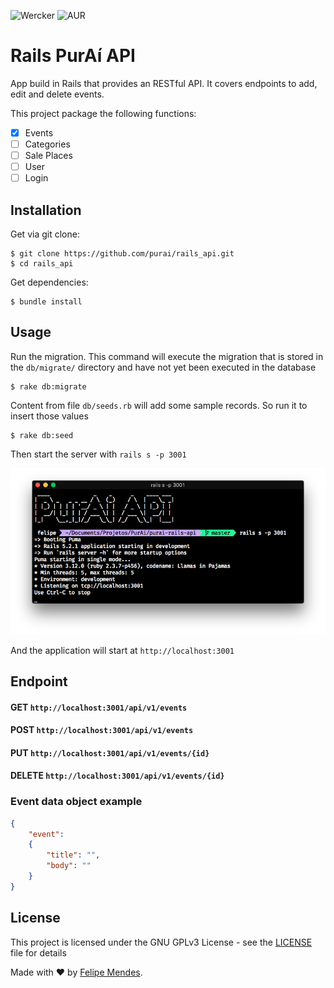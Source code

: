 ![Wercker](https://img.shields.io/wercker/ci/wercker/go-wercker-api.svg)
![AUR](https://img.shields.io/aur/license/yaourt.svg) 

# Rails PurAí API
App build in Rails that provides an RESTful API. It covers endpoints to add, edit and delete events.

This project package the following functions:
- [x] Events
- [ ] Categories
- [ ] Sale Places
- [ ] User
- [ ] Login

## Installation
Get via git clone:
```
$ git clone https://github.com/purai/rails_api.git
$ cd rails_api
```

Get dependencies:
```
$ bundle install
```

## Usage

Run the migration. This command will execute the migration that is stored in the `db/migrate/` directory and have not yet been executed in the database
```
$ rake db:migrate
```

Content from file `db/seeds.rb` will add some sample records. So run it to insert those values
```
$ rake db:seed
```

Then start the server with `rails s -p 3001`

![server](/screenshots/server.png "server")

And the application will start at `http://localhost:3001`

## Endpoint

#### GET `http://localhost:3001/api/v1/events`

#### POST `http://localhost:3001/api/v1/events`

#### PUT `http://localhost:3001/api/v1/events/{id}`

#### DELETE `http://localhost:3001/api/v1/events/{id}`

### Event data object example

```json
{ 
    "event":
    {
        "title": "",
        "body": ""
    }
}
```

## License
This project is licensed under the GNU GPLv3 License - see the [LICENSE](LICENSE) file for details

Made with :heart: by [Felipe Mendes](https://github.com/felipemendes).
